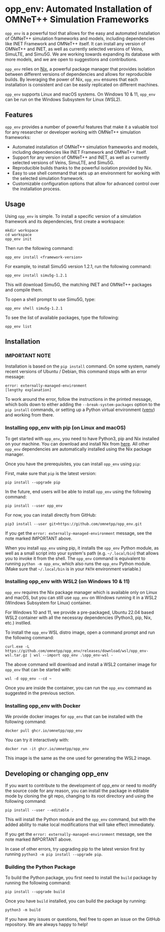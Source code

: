 # opp_env: Automated Installation of OMNeT++ Simulation Frameworks

`opp_env` is a powerful tool that allows for the easy and automated installation
of OMNeT++ simulation frameworks and models, including dependencies like INET
Framework and OMNeT++ itself. It can install any version of OMNeT++ and INET, as
well as currently selected versions of Veins, SimuLTE, and Simu5G. We are working
towards expanding its database with more models, and we are open to suggestions
and contributions.

`opp_env` relies on [Nix](https://nixos.org/), a powerful package manager that
provides isolation between different versions of dependencies and allows for
reproducible builds. By leveraging the power of Nix, `opp_env` ensures that each
installation is consistent and can be easily replicated on different machines.

`opp_env` supports Linux and macOS systems. On Windows 10 & 11, `opp_env` can be 
run on the Windows Subsystem for Linux (WSL2).


## Features

`opp_env` provides a number of powerful features that make it a valuable tool for
any researcher or developer working with OMNeT++ simulation frameworks:

- Automated installation of OMNeT++ simulation frameworks and models, including
  dependencies like INET Framework and OMNeT++ itself.
- Support for any version of OMNeT++ and INET, as well as currently selected
  versions of Veins, SimuLTE, and Simu5G.
- Reproducible builds thanks to the powerful isolation provided by Nix.
- Easy to use shell command that sets up an environment for working with the
  selected simulation framework.
- Customizable configuration options that allow for advanced control over the
  installation process.

## Usage

Using `opp_env` is simple. To install a specific version of a simulation framework
and its dependencies, first create a workspace:

```
mkdir workspace
cd workspace
opp_env init
```

Then run the following command:

```
opp_env install <framework-version>
```

For example, to install Simu5G version 1.2.1, run the following command:

```
opp_env install simu5g-1.2.1
```

This will download Simu5G, the matching INET and OMNeT++ packages and compile
them.

To open a shell prompt to use Simu5G, type:

```
opp_env shell simu5g-1.2.1
```

To see the list of available packages, type the following:

```
opp_env list
```

## Installation

### IMPORTANT NOTE

Installation is based on the `pip install` command. On some system, namely recent versions of
Ubuntu / Debian, this command stops with an error message:

```
error: externally-managed-environment
[lengthy explanation]
```

To work around the error, follow the instructions in the printed message, which
boils down to either adding the `--break-system-packages` option to the
`pip install` commands, or setting up a Python virtual environment
([venv](https://packaging.python.org/en/latest/guides/installing-using-pip-and-virtual-environments/))
and working from there.

### Installing opp_env with pip (on Linux and macOS)

To get started with `opp_env`, you need to have Python3, pip and Nix installed on your
machine. You can download and install Nix from
[here](https://nixos.org/download). All other `opp_env` dependencies are automatically
installed using the Nix package manager.

Once you have the prerequisites, you can install `opp_env` using `pip`:

First, make sure that `pip` is the latest version:

```
pip install --upgrade pip
```

In the future, end users will be able to install `opp_env` using the following command:

```
pip install --user opp_env
```

For now, you can install directly from GitHub:

```
pip3 install --user git+https://github.com/omnetpp/opp_env.git
```

If you get the `error: externally-managed-environment` message, see the note
marked IMPORTANT above.

When you install `opp_env` using pip, it installs the `opp_env` Python module,
as well as a small script into your system's path (e.g. `~/.local/bin`) that
allows you to invoke it from the shell. The `opp_env` command is equivalent to
running `python -m opp_env`, which also runs the `opp_env` Python module. (Make
sure that `~/.local/bin` is in your `PATH` environment variable.)

### Installing opp_env with WSL2 (on Windows 10 & 11)

`opp_env` requires the Nix package manager which is available only on Linux and macOS,
but you can still use `opp_env` on Windows running it in a WSL2 (Windows Subsystem 
for Linux) container.

For Windows 10 and 11, we provide a pre-packaged, Ubuntu 22.04 based WSL2
container with all the necessray dependencies (Python3, pip, Nix, etc.) instlled.

To install the `opp_env` WSL distro image, open a command prompt and run the
following command:

```
curl.exe -L https://github.com/omnetpp/opp_env/releases/download/wsl/opp_env-wsl.tar.gz | wsl --import opp_env .\opp_env-wsl -
```

The above command will download and install a WSL2 container image for `opp_env`
that can be started with:

```
wsl -d opp_env --cd ~
```

Once you are inside the container, you can run the `opp_env` command as
suggested in the previous section.

### Installing opp_env with Docker

We provide docker images for `opp_env` that can be installed with the following
command:

```
docker pull ghcr.io/omnetpp/opp_env
```

You can try it interactively with:
```
docker run -it ghcr.io/omnetpp/opp_env
```

This image is the same as the one used for generating the WSL2 image.

## Developing or changing opp_env

If you want to contribute to the development of opp_env or need to modify the
source code for any reason, you can install the package in editable mode by
cloning the git repo, changing to its root directory and using
the following command:

```
pip install --user --editable .
```

This will install the Python module and the `opp_env` command, but with the
added ability to make local modifications that will take effect immediately.

If you get the `error: externally-managed-environment` message, see the note
marked IMPORTANT above.

In case of other errors, try upgrading pip to the latest version first by
running `python3 -m pip install --upgrade pip`.

### Building the Python Package

To build the Python package, you first need to install the `build` package by
running the following command:

```
pip install --upgrade build
```

Once you have `build` installed, you can build the package by running:

```
python3 -m build
```

If you have any issues or questions, feel free to open an issue on the GitHub
repository. We are always happy to help!
